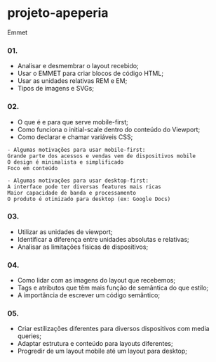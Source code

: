 # projeto-apeperia

Emmet

### 01.

- Analisar e desmembrar o layout recebido;
- Usar o EMMET para criar blocos de código HTML;
- Usar as unidades relativas REM e EM;
- Tipos de imagens e SVGs;

### 02.

- O que é e para que serve mobile-first;
- Como funciona o initial-scale dentro do conteúdo do Viewport;
- Como declarar e chamar variáveis CSS;

```
- Algumas motivações para usar mobile-first:
Grande parte dos acessos e vendas vem de dispositivos mobile
O design é minimalista e simplificado
Foco em conteúdo

- Algumas motivações para usar desktop-first:
A interface pode ter diversas features mais ricas
Maior capacidade de banda e processamento
O produto é otimizado para desktop (ex: Google Docs)
```

### 03.

- Utilizar as unidades de viewport;
- Identificar a diferença entre unidades absolutas e relativas;
- Analisar as limitações físicas de dispositivos;

### 04.

- Como lidar com as imagens do layout que recebemos;
- Tags e atributos que têm mais função de semântica do que estilo;
- A importância de escrever um código semântico;

### 05.

- Criar estilizações diferentes para diversos dispositivos com media queries;
- Adaptar estrutura e conteúdo para layouts diferentes;
- Progredir de um layout mobile até um layout para desktop;
